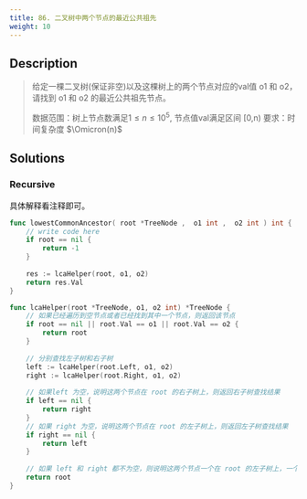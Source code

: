 ```yaml
---
title: 86. 二叉树中两个节点的最近公共祖先
weight: 10
---
```


## Description
> 给定一棵二叉树(保证非空)以及这棵树上的两个节点对应的val值 o1 和 o2，请找到 o1 和 o2 的最近公共祖先节点。
>
> 数据范围：树上节点数满足$1 \le n \le 10^5$, 节点值val满足区间 [0,n)
> 要求：时间复杂度 $\Omicron(n)$

## Solutions

### Recursive

具体解释看注释即可。

```go
func lowestCommonAncestor( root *TreeNode ,  o1 int ,  o2 int ) int {
    // write code here
    if root == nil {
        return -1
    }   
    
    res := lcaHelper(root, o1, o2)
    return res.Val
}

func lcaHelper(root *TreeNode, o1, o2 int) *TreeNode {
    // 如果已经遍历到空节点或者已经找到其中一个节点，则返回该节点
    if root == nil || root.Val == o1 || root.Val == o2 {
        return root
    }
    
    // 分别查找左子树和右子树
    left := lcaHelper(root.Left, o1, o2)
    right := lcaHelper(root.Right, o1, o2)
    
    // 如果left 为空，说明这两个节点在 root 的右子树上，则返回右子树查找结果
    if left == nil {
        return right
    }
    // 如果 right 为空，说明这两个节点在 root 的左子树上，则返回左子树查找结果
    if right == nil {
        return left
    }
    
    // 如果 left 和 right 都不为空，则说明这两个节点一个在 root 的左子树上，一个在 root 的右子树上，则返回 root 即可
    return root
}
```


